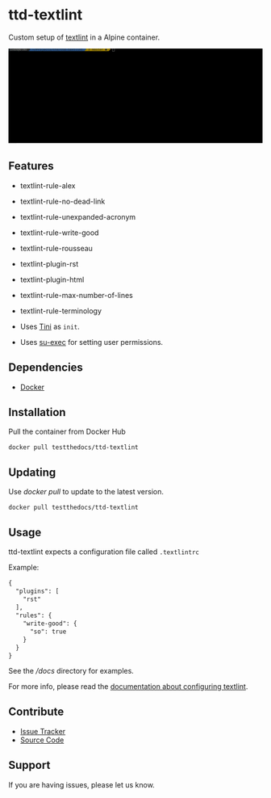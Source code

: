 # ttd-textlint

Custom setup of [textlint](https://textlint.github.io/) in a Alpine container.

![Example Test](docs/_static/ttd-textlinter-example.gif "Gif of Example")

## Features

- textlint-rule-alex
- textlint-rule-no-dead-link
- textlint-rule-unexpanded-acronym
- textlint-rule-write-good
- textlint-rule-rousseau
- textlint-plugin-rst
- textlint-plugin-html
- textlint-rule-max-number-of-lines
- textlint-rule-terminology

- Uses [Tini](https://github.com/krallin/tini) as `init`.
- Uses [su-exec](https://github.com/ncopa/su-exec) for setting user permissions.

## Dependencies

- [Docker](https://docker.com "Homepage of docker")

## Installation

Pull the container from Docker Hub

```
docker pull testthedocs/ttd-textlint
```

## Updating

Use *docker pull* to update to the latest version.

```
docker pull testthedocs/ttd-textlint
```

## Usage

ttd-textlint expects a configuration file called ``.textlintrc``

Example:

```
{
  "plugins": [
    "rst"
  ],
  "rules": {
    "write-good": {
      "so": true
    }
  }
}
```

See the */docs* directory for examples.

For more info, please read the [documentation about configuring textlint](https://github.com/textlint/textlint/blob/master/docs/configuring.md).

## Contribute

- [Issue Tracker](https://github.com/testthedocs/ttd-textlint/issues)
- [Source Code](https://github.com/testthedocs/ttd-textlint)

## Support

If you are having issues, please let us know.
